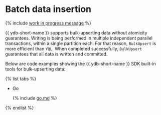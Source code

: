 # Batch data insertion

{% include [work in progress message](../_includes/addition.md) %}

{{ ydb-short-name }} supports bulk-upserting data without atomicity guarantees. Writing is being performed in multiple independent parallel transactions, within a single partition each. For that reason, `BulkUpsert` is more efficient than `YQL`. When completed successfully, `BulkUpsert` guarantees that all data is written and committed.

Below are code examples showing the {{ ydb-short-name }} SDK built-in tools for bulk-upserting data:

{% list tabs %}

- Go

  {% include [go.md](_includes/go.md) %}

{% endlist %}
